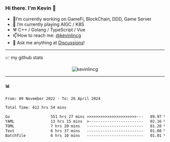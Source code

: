 ### Hi there. I'm Kevin 👋

- 🔭I’m currently working on GameFi, BlockChain, DDD, Game Server
- 🌱 I’m currently playing AIGC / K8S
-   :hammer_and_pick: C++ / Golang / TypeScript / Vue
- 📫How to reach me: [@kevinlincg](https://twitter.com/kevinlincg) 
-   :thought_balloon: Ask me anything at [Discussions](https://github.com/kevinlincg/kevinlincg/issues/new)!

---

📈 my github stats

<p align="center"> <img src="https://github-readme-stats-ouuan.vercel.app/api?username=kevinlincg&theme=dark&show_icons=true&count_private=true" alt="kevinlincg" />

---

#### :bar_chart: 

<!--START_SECTION:waka-->

```txt
From: 09 November 2022 - To: 26 April 2024

Total Time: 612 hrs 54 mins

Go                  551 hrs 27 mins >>>>>>>>>>>>>>>>>>>>>>---   89.97 %
YAML                13 hrs 15 mins  >------------------------   02.16 %
TOML                7 hrs 20 mins   -------------------------   01.20 %
Text                6 hrs 37 mins   -------------------------   01.08 %
Batchfile           6 hrs 10 mins   -------------------------   01.01 %
```

<!--END_SECTION:waka-->
